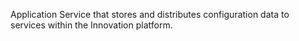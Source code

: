 Application Service that stores and distributes configuration data to services within the Innovation platform.